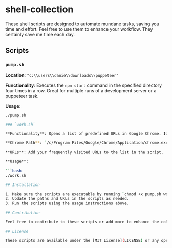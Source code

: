 # shell-collection

These shell scripts are designed to automate mundane tasks, saving you time and effort. Feel free to use them to enhance your workflow. They certainly save me time each day.

## Scripts

### `pump.sh`

**Location**: `"c:\\users\\danie\\downloads\\puppeteer"`

**Functionality**: Executes the `npm start` command in the specified directory four times in a row. Great for multiple runs of a development server or a puppeteer task.

**Usage**:

```bash
./pump.sh

### `work.sh`

**Functionality**: Opens a list of predefined URLs in Google Chrome. Ideal for quickly launching your daily workflow or standard set of tools.

**Chrome Path**: `/c/Program Files/Google/Chrome/Application/chrome.exe`

**URLs**: Add your frequently visited URLs to the list in the script.

**Usage**:

```bash
./work.sh

## Installation

1. Make sure the scripts are executable by running `chmod +x pump.sh work.sh`.
2. Update the paths and URLs in the scripts as needed.
3. Run the scripts using the usage instructions above.

## Contribution

Feel free to contribute to these scripts or add more to enhance the collection. Every contribution is appreciated!

## License

These scripts are available under the [MIT License](LICENSE) or any open-source license of your choice.
